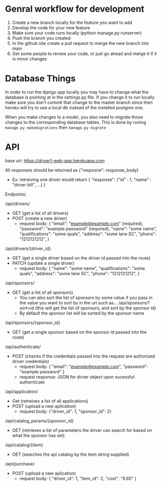 # Genral workflow for development
1. Create a new branch locally for the feature you want to add
2. Develop the code for your new feature
3. Make sure your code runs locally (python manage.py runserver)
4. Push the branch you created
5. In the github site create a pull request to merge the new branch into main
6. Get some people to review your code, or just go ahead and merge it if it is minor changes

# Database Things
In order to run the django app locally you may have to change what the database is pointing at in the settings.py file. If you change it to run locally make sure you don't commit that change to the master branch since then heroku will try to use a local db instead of the installed postgres one.

When you make changes to a model, you also need to migrate those changes to the corresponding database tables. This is done by runing `manage.py makemigrations` then `manage.py migrate`

# API
base url: https://driver1-web-app.herokuapp.com

All responses should be returned as {"resposne": response_body}
  - Ex: retreiving one driver would return { "response": {"id" : 1, "name" : "driver bill", ...} }

Endpoints:

/api/drivers/
  - GET (get a list of all drivers)
  - POST (create a new driver)
    - request body: { 
      "email": "example@example.com" (required), 
      "password": "example password" (required), 
      "name": "some name", 
      "qualifications": "some quals", 
      "address": "some lane SC", 
      "phone": "1212121212", 
    }

/api/drivers/{driver_id}
  - GET (get a single driver based on the driver id passed into the route)
  - PATCH (update a single driver)
    - request body: { 
      "name": "some name", 
      "qualifications": "some quals", 
      "address": "some lane SC", 
      "phone": "1212121212", 
    }

/api/sponsors/
  - GET (get a list of all sponsors)
    - You can also sort the list of sponsors by some value if you pass in the value you want to sort by in the url such as...
      /api/sponsors/?sort=id (this will get the list of sponsors, and sort by the sponsor id)
    - By default the sponsor list will be sorted by the sponsor name

/api/sponsors/{sponsor_id}
  - GET (get a single sponsor based on the sponsor id passed into the route)

/api/authenticate/
  - POST (checks if the credentials passed into the request are authorized driver credentials)
    - request body: { "email": "example@example.com", "password": "example password" }
    - request response: JSON for driver object upon sucessful authenticate

/api/application/
  - Get (retreives a list of all applications)
  - POST (upload a new aplication)
    - request body: {"driver_id": 1, "sponsor_id": 2}

/api/catalog_params/{sponsor_id}
  - GET (retrieves a list of parameters the driver can search for based on what the sponsor has set) 

/api/catalog/{item}
  - GET (searches the api catalog by the item string supplied) 

/api/purchase/
  - POST (upload a new aplication)
    - request body: { "driver_id": 1, "item_id": 2, "cost": "9.65" }


